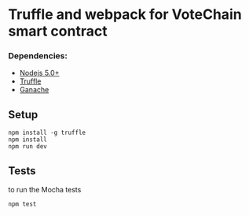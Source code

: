 # Truffle and webpack for VoteChain smart contract

### Dependencies:
- [Nodejs 5.0+](https://nodejs.org/en/)
- [Truffle](https://github.com/trufflesuite/truffle)
- [Ganache](http://truffleframework.com/ganache/)

## Setup
```
npm install -g truffle
npm install
npm run dev
```

## Tests
to run the Mocha tests
```
npm test
```
